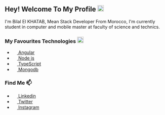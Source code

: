 ## Hey! Welcome To My Profile <img src="https://gifimage.net/wp-content/uploads/2018/11/hi-emoji-gif-5.gif" width="20" height="20">

I'm Bilal El KHATAB, Mean Stack Developer From Morocco, I'm currently student in computer and mobile master at faculty of science and technics.

### My Favourites Technologies <img src='https://i.pinimg.com/originals/11/74/21/1174215797dec302c416c52eaac5fc46.png' width="20" height="20">
* <a href="https://angular.io/"><img src='https://cdn.worldvectorlogo.com/logos/angular-icon-1.svg' width="15" height="15"> Angular</a>
* <a href="https://nodejs.org/en/"><img src='https://cdn.worldvectorlogo.com/logos/nodejs-icon.svg' width="15" height="15"> Node js</a>
* <a href="https://www.typescriptlang.org/"><img src='https://cdn.iconscout.com/icon/free/png-512/typescript-1174965.png' width="15" height="15"> TypeScript</a>
* <a href="https://www.mongodb.com/3"><img src='https://img.icons8.com/color/452/mongodb.png' width="15" height="15"> Mongodb</a>

### Find Me 📫
* <a href="https://www.linkedin.com/in/bilal-khatab/"><img src='https://digi-act.com/wp-content/uploads/2019/12/linkedin-icon-logo-png-transparent.png' width="15" height="15"> Linkedin</a>
* <a href="https://twitter.com/bilal_khatab"><img src='https://assets.stickpng.com/images/580b57fcd9996e24bc43c53e.png' width="15" height="15"> Twitter</a>
* <a href="https://www.instagram.com/khatab_bilal/?hl=fr"><img src='https://upload.wikimedia.org/wikipedia/commons/thumb/a/a5/Instagram_icon.png/768px-Instagram_icon.png' width="15" height="15"> Instagram</a>
